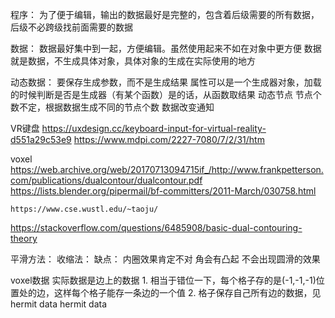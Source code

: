 
程序：
为了便于编辑，输出的数据最好是完整的，包含着后级需要的所有数据，后级不必跨级找前面需要的数据

数据：
    数据最好集中到一起，方便编辑。虽然使用起来不如在对象中更方便
    数据就是数据，不生成具体对象，具体对象的生成在实际使用的地方

动态数据：
    要保存生成参数，而不是生成结果
    属性可以是一个生成器对象，加载的时候判断是否是生成器（有某个函数）是的话，从函数取结果
动态节点
    节点个数不定，根据数据生成不同的节点个数
数据改变通知


VR键盘
    https://uxdesign.cc/keyboard-input-for-virtual-reality-d551a29c53e9
    https://www.mdpi.com/2227-7080/7/2/31/htm

	

voxel
	https://web.archive.org/web/20170713094715if_/http://www.frankpetterson.com/publications/dualcontour/dualcontour.pdf
	https://lists.blender.org/pipermail/bf-committers/2011-March/030758.html	

	https://www.cse.wustl.edu/~taoju/


https://stackoverflow.com/questions/6485908/basic-dual-contouring-theory	


平滑方法：
	收缩法：
		缺点：
		内圈效果肯定不对
		角会有凸起
		不会出现圆滑的效果

voxel数据
	实际数据是边上的数据
	1. 相当于错位一下，每个格子存的是(-1,-1,-1)位置处的边，这样每个格子能存一条边的一个值
	2. 格子保存自己所有边的数据，见hermit data
hermit data
	
